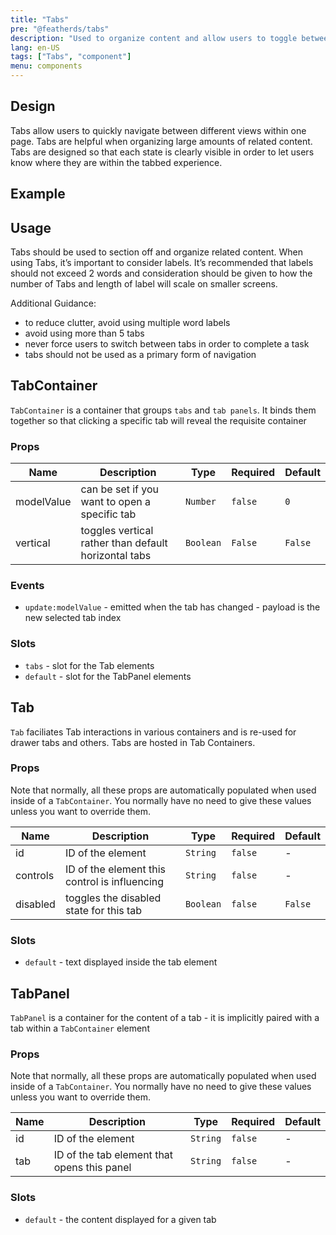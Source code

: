 ```yaml
---
title: "Tabs"
pre: "@featherds/tabs"
description: "Used to organize content and allow users to toggle between different page views and content within the same page."
lang: en-US
tags: ["Tabs", "component"]
menu: components
---
```


## Design

Tabs allow users to quickly navigate between different views within one page. Tabs are helpful when organizing large amounts of related content. Tabs are designed so that each state is clearly visible in order to let users know where they are within the tabbed experience.

## Example

<Tabs-Examples />

## Usage

Tabs should be used to section off and organize related content. When using Tabs, it’s important to consider labels. It’s recommended that labels should not exceed 2 words and consideration should be given to how the number of Tabs and length of label will scale on smaller screens.

Additional Guidance:

* to reduce clutter, avoid using multiple word labels
* avoid using more than 5 tabs
* never force users to switch between tabs in order to complete a task
* tabs should not be used as a primary form of navigation

## TabContainer

`TabContainer` is a container that groups `tabs` and `tab panels`. It binds them together so that clicking a specific tab will reveal the requisite container

### Props

| Name       | Description                                          | Type      | Required | Default |
| ---------- | ---------------------------------------------------- | --------- | -------- | ------- |
| modelValue | can be set if you want to open a specific tab        | `Number`  | `false`  | `0`     |
| vertical   | toggles vertical rather than default horizontal tabs | `Boolean` | `False`  | `False` |

### Events

- `update:modelValue` - emitted when the tab has changed - payload is the new selected tab index

### Slots

- `tabs` - slot for the Tab elements
- `default` - slot for the TabPanel elements

## Tab

`Tab` faciliates Tab interactions in various containers and is re-used for drawer tabs and others. Tabs are hosted in Tab Containers.

### Props

Note that normally, all these props are automatically populated when used inside of a `TabContainer`. You normally have no need to give these values unless you want to override them.

| Name     | Description                                   | Type      | Required | Default |
| -------- | --------------------------------------------- | --------- | -------- | ------- |
| id       | ID of the element                             | `String`  | `false`  | -       |
| controls | ID of the element this control is influencing | `String`  | `false`  | -       |
| disabled | toggles the disabled state for this tab       | `Boolean` | `false`  | `False` |

### Slots

- `default` - text displayed inside the tab element

## TabPanel

`TabPanel` is a container for the content of a tab - it is implicitly paired with a tab within a `TabContainer` element

### Props

Note that normally, all these props are automatically populated when used inside of a `TabContainer`. You normally have no need to give these values unless you want to override them.

| Name | Description                                 | Type     | Required | Default |
| ---- | ------------------------------------------- | -------- | -------- | ------- |
| id   | ID of the element                           | `String` | `false`  | -       |
| tab  | ID of the tab element that opens this panel | `String` | `false`  | -       |

### Slots

- `default` - the content displayed for a given tab

